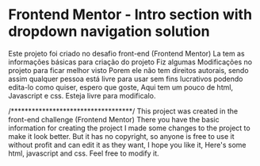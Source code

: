 # Frontend Mentor - Intro section with dropdown navigation solution
Este projeto foi criado no desafio front-end (Frontend Mentor)
La tem as informações básicas para criação do projeto
Fiz algumas Modificações no projeto para ficar melhor visto
Porem ele não tem direitos autorais, sendo assim qualquer pessoa está livre para usar sem fins lucrativos podendo edita-lo como quiser, espero que goste,
Aqui tem um pouco de html, Javascript e css.
Esteja livre para modificalo.


/***********************************/
This project was created in the front-end challenge (Frontend Mentor)
There you have the basic information for creating the project
I made some changes to the project to make it look better.
But it has no copyright, so anyone is free to use it without profit and can edit it as they want, I hope you like it,
Here's some html, javascript and css.
Feel free to modify it.
